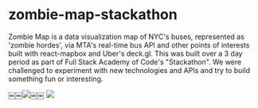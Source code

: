 # zombie-map-stackathon

Zombie Map is a data visualization map of NYC's buses, represented as 'zombie hordes', via MTA's real-time bus API and other points of interests built with react-mapbox and Uber's deck.gl. This was built over a 3 day period as part of Full Stack Academy of Code's "Stackathon". We were challenged to experiment with new technologies and APIs and try to build something fun or interesting.

￼￼<img src="https://i.imgur.com/zcrgVIl.jpg">￼￼
<img src="https://i.imgur.com/qkATWC4.jpg">
